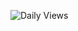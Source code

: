 ![Daily Views](https://views-counter.vercel.app/badge?pageId=yuiai03&leftColor=000000&rightColor=ff8080&type=daily&label=Daily+Views)
